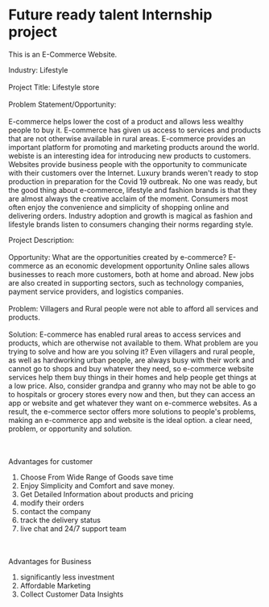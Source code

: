 # Future ready talent Internship project
This is an E-Commerce Website.

Industry: Lifestyle</br></br>
Project Title: Lifestyle store</br></br>
Problem Statement/Opportunity:</br></br>
E-commerce helps lower the cost of a product and allows less wealthy people to buy it. E-commerce has given us access to services and products that are not otherwise available in rural areas. E-commerce provides an important platform for promoting and marketing products around the world. webiste is an interesting idea for introducing new products to customers. Websites provide business people with the opportunity to communicate with their customers over the Internet. Luxury brands weren't ready to stop production in preparation for the Covid 19 outbreak. No one was ready, but the good thing about e-commerce, lifestyle and fashion brands is that they are almost always the creative acclaim of the moment. Consumers most often enjoy the convenience and simplicity of shopping online and delivering orders. Industry adoption and growth is magical as fashion and lifestyle brands listen to consumers changing their norms regarding style.

Project Description:</br></br>
Opportunity: What are the opportunities created by e-commerce? E-commerce as an economic development opportunity Online sales allows businesses to reach more customers, both at home and abroad. New jobs are also created in supporting sectors, such as technology companies, payment service providers, and logistics companies. 
</br></br>Problem: Villagers and Rural people were not able to afford all services and products. 
</br></br>Solution: E-commerce has enabled rural areas to access services and products, which are otherwise not available to them. What problem are you trying to solve and how are you solving it? Even villagers and rural people, as well as hardworking urban people, are always busy with their work and cannot go to shops and buy whatever they need, so e-commerce website services help them buy things in their homes and help people get things at a low price. Also, consider grandpa and granny who may not be able to go to hospitals or grocery stores every now and then, but they can access an app or website and get whatever they want on e-commerce websites. As a result, the e-commerce sector offers more solutions to people's problems, making an e-commerce app and website is the ideal option. a clear need, problem, or opportunity and solution. 

</br></br>Advantages for customer</br> 
1. Choose From Wide Range of Goods save time </br>
2. Enjoy Simplicity and Comfort and save money. </br>
3. Get Detailed Information about products and pricing </br>
4. modify their orders </br>
5. contact the company </br>
6. track the delivery status </br>
7. live chat and 24/7 support team </br>

</br></br>Advantages for Business </br>
1. significantly less investment </br>
2. Affordable Marketing </br>
3. Collect Customer Data Insights

